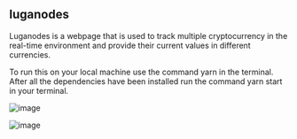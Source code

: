 ## luganodes
<p>Luganodes is a webpage that is used to track multiple cryptocurrency in the real-time environment and provide their current values in different currencies.</p>
<p>To run this on your local machine use the command yarn in the terminal. After all the dependencies have been installed run the command yarn start in your terminal.</p>

![image](https://github.com/user-attachments/assets/7d23756b-65d5-4174-9df4-b253ffd166c0)

![image](https://github.com/user-attachments/assets/433346f2-ed49-4be5-bc94-87cf67be6c8d)
